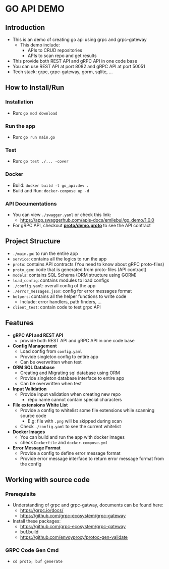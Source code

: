 # GO API DEMO

## Introduction

- This is an demo of creating go api using grpc and grpc-gateway
  - This demo include:
    - APIs to CRUD repositories
    - APIs to scan repo and get results
- This provide both REST API and gRPC API in one code base
- You can use REST API at port 8082 and gRPC API at port 50051
- Tech stack: grpc, grpc-gateway, gorm, sqlite, ...

## How to Install/Run

### Installation
- Run: `go mod download`

### Run the app
- Run: `go run main.go`

### Test
- Run: `go test ./... -cover`

### Docker
- Build: `docker build -t go_api:dev .`
- Build and Run: `docker-compose up -d`

### API Documentations
- You can view `./swagger.yaml` or check this link:
  - https://app.swaggerhub.com/apis-docs/emilebui/go_demo/1.0.0
- For gRPC API, checkout [**proto/demo.proto**](./proto/demo.proto) to see the API contract

## Project Structure

- `./main.go`: to run the entire app
- `service`: contains all the logics to run the app
- `proto`: contains API contracts (You need to know about gRPC proto-files)
- `proto_gen`: code that is generated from proto-files (API contract)
- `models`: contains SQL Schema (ORM structure using GORM)
- `load_config`: contains modules to load configs
- `./config.yaml`: overall config of the app
- `./error_messages.json`: config for error messages format
- `helpers`: contains all the helper functions to write code
  - Include: error handlers, path finders, ...
- `client_test`: contain code to test grpc API

## Features
- **gRPC API and REST API**
  - provide both REST API and gRPC API in one code base
- **Config Management**
  - Load config from `config.yaml`
  - Provide singleton config to entire app
  - Can be overwritten when test
- **ORM SQL Database**
  - Creating and Migrating sql database using ORM
  - Provide singleton database interface to entire app
  - Can be overwritten when test
- **Input Validation**
  - Provide input validation when creating new repo
    - repo name cannot contain special characters
- **File extensions White List**
  - Provide a config to whitelist some file extensions while scanning source code
    - E.g: file with `.png` will be skipped during scan
  - Check `./config.yaml` to see the current whitelist
- **Docker Images**
  - You can build and run the app with docker images
  - check `Dockerfile` and `docker-compose.yml`
- **Error Message Format**
  - Provide a config to define error message format
  - Provide error message interface to return error message format from the config

## Working with source code

### Prerequisite

- Understanding of grpc and grpc-gatway, documents can be found here:
  - https://grpc.io/docs/
  - https://github.com/grpc-ecosystem/grpc-gateway
- Install these packages:
  - https://github.com/grpc-ecosystem/grpc-gateway
  - buf.build
  - https://github.com/envoyproxy/protoc-gen-validate

### GRPC Code Gen Cmd
- `cd proto; buf generate`
